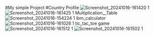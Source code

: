 #My simple Project 
#Country Profile
![Screenshot_20241016-161420 1](https://github.com/user-attachments/assets/ce101722-8a6a-4fe0-83c6-fb04a003dd85)
![Screenshot_20241016-161425 1](https://github.com/user-attachments/assets/552abe3f-eba9-4ed5-87f6-52faca5f1004)
Multiplication__Table
![Screenshot_20241016-154224 1](https://github.com/user-attachments/assets/dfe0ded6-d363-4672-bf8b-a8a963f71011)
ibm_calculator
![Screenshot_20241016-161026 1](https://github.com/user-attachments/assets/746a7540-b998-4efe-b90c-031846d1493d)
tic_tac_toe game
![Screenshot_20241016-161512 1](https://github.com/user-attachments/assets/17a4c5a7-b7c7-4d9d-a92e-c55b6c58d867)
![Screenshot_20241016-161502 1](https://github.com/user-attachments/assets/2397dc5d-5728-429b-8b6d-ea9045064af0)







